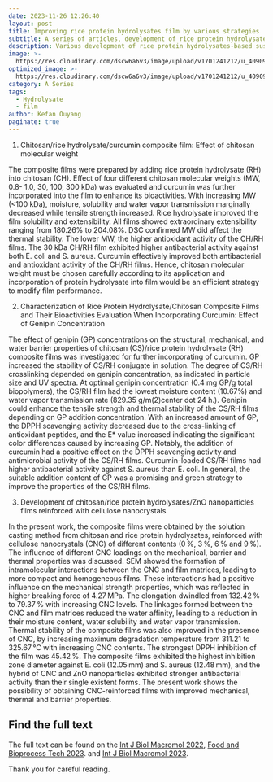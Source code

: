 ```yaml
---
date: 2023-11-26 12:26:40
layout: post
title: Improving rice protein hydrolysates film by various strategies
subtitle: A series of articles, development of rice protein hydrolysates-based films.
description: Various development of rice protein hydrolysates-based sustainable films, we aim to provide novel insights into the effects of chitosan/ZnO nanoparticles/cellulose nanocrystals/genipin/curcumin.
image: >-
  https://res.cloudinary.com/dscw6a6v3/image/upload/v1701241212/u_409096865_122881777_fm_253_fmt_auto_app_138_f_JPEG_qy7b2o.jpg
optimized_image: >-
  https://res.cloudinary.com/dscw6a6v3/image/upload/v1701241212/u_409096865_122881777_fm_253_fmt_auto_app_138_f_JPEG_qy7b2o.jpg
category: A Series
tags:
  - Hydrolysate
  - film
author: Kefan Ouyang
paginate: true
---
```

1. Chitosan/rice hydrolysate/curcumin composite film: Effect of chitosan molecular weight

The composite films were prepared by adding rice protein hydrolysate (RH) into chitosan (CH). Effect of four different chitosan molecular weights (MW, 0.8- 1.0, 30, 100, 300 kDa) was evaluated and curcumin was further incorporated into the film to enhance its bioactivities. With increasing MW (<100 kDa), moisture, solubility and water vapor transmission marginally decreased while tensile strength increased. Rice hydrolysate improved the film solubility and extensibility. All films showed extraordinary extensibility ranging from 180.26% to 204.08%. DSC confirmed MW did affect the thermal stability. The lower MW, the higher antioxidant activity of the CH/RH films. The 30 kDa CH/RH film exhibited higher antibacterial activity against both E. coli and S. aureus. Curcumin effectively improved both antibacterial and antioxidant activity of the CH/RH films. Hence, chitosan molecular weight must be chosen carefully according to its application and incorporation of protein hydrolysate into film would be an efficient strategy to modify film performance.

2. Characterization of Rice Protein Hydrolysate/Chitosan Composite Films and Their Bioactivities Evaluation When Incorporating Curcumin: Effect of Genipin Concentration

The effect of genipin (GP) concentrations on the structural, mechanical, and water barrier properties of chitosan (CS)/rice protein hydrolysate (RH) composite films was investigated for further incorporating of curcumin. GP increased the stability of CS/RH conjugate in solution. The degree of CS/RH crosslinking depended on genipin concentration, as indicated in particle size and UV spectra. At optimal genipin concentration (0.4 mg GP/g total biopolymers), the CS/RH film had the lowest moisture content (10.67%) and water vapor transmission rate (829.35 g/m(2)center dot 24 h.). Genipin could enhance the tensile strength and thermal stability of the CS/RH films depending on GP addition concentration. With an increased amount of GP, the DPPH scavenging activity decreased due to the cross-linking of antioxidant peptides, and the E* value increased indicating the significant color differences caused by increasing GP. Notably, the addition of curcumin had a positive effect on the DPPH scavenging activity and antimicrobial activity of the CS/RH films. Curcumin-loaded CS/RH films had higher antibacterial activity against S. aureus than E. coli. In general, the suitable addition content of GP was a promising and green strategy to improve the properties of the CS/RH films.

3. Development of chitosan/rice protein hydrolysates/ZnO nanoparticles films reinforced with cellulose nanocrystals

In the present work, the composite films were obtained by the solution casting method from chitosan and rice protein hydrolysates, reinforced with cellulose nanocrystals (CNC) of different contents (0 %, 3 %, 6 % and 9 %). The influence of different CNC loadings on the mechanical, barrier and thermal properties was discussed. SEM showed the formation of intramolecular interactions between the CNC and film matrices, leading to more compact and homogeneous films. These interactions had a positive influence on the mechanical strength properties, which was reflected in higher breaking force of 4.27 MPa. The elongation dwindled from 132.42 % to 79.37 % with increasing CNC levels. The linkages formed between the CNC and film matrices reduced the water affinity, leading to a reduction in their moisture content, water solubility and water vapor transmission. Thermal stability of the composite films was also improved in the presence of CNC, by increasing maximum degradation temperature from 311.21 to 325.67 °C with increasing CNC contents. The strongest DPPH inhibition of the film was 45.42 %. The composite films exhibited the highest inhibition zone diameter against E. coli (12.05 mm) and S. aureus (12.48 mm), and the hybrid of CNC and ZnO nanoparticles exhibited stronger antibacterial activity than their single existent forms. The present work shows the possibility of obtaining CNC-reinforced films with improved mechanical, thermal and barrier properties.
  
## Find the full text

The full text can be found on the [Int J Biol Macromol 2022](https://doi.org/10.1016/j.ijbiomac.2022.05.031), [Food and Bioprocess Tech 2023](https://doi.org/10.1007/s11947-023-03056-7). and [Int J Biol Macromol 2023](https://doi.org/10.1016/j.ijbiomac.2023.123877).

Thank you for careful reading.
